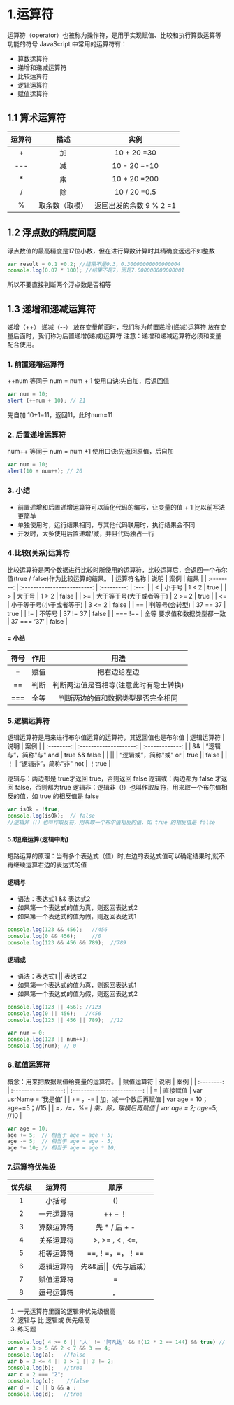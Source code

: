# 1.运算符

运算符（operator）也被称为操作符，是用于实现赋值、比较和执行算数运算等功能的符号
JavaScript 中常用的运算符有：

- 算数运算符
- 递增和递减运算符
- 比较运算符
- 逻辑运算符
- 赋值运算符
  
## 1.1 算术运算符

| 运算符 |      描述      |          实例           |
| :----: | :------------: | :---------------------: |
|   +    |       加       |       10 + 20 =30       |
|  ---   |       减       |      10 - 20 =-10       |
|   *    |       乘       |      10 * 20 =200       |
|   /    |       除       |      10 / 20 =0.5       |
|   %    | 取余数（取模） | 返回出发的余数 9 % 2 =1 |

## 1.2 浮点数的精度问题

浮点数值的最高精度是17位小数，但在进行算数计算时其精确度远远不如整数

```js
var result = 0.1 +0.2; //结果不是0.3，0.30000000000000004 
console.log(0.07 * 100); //结果不是7，而是7.000000000000001 
```

所以不要直接判断两个浮点数是否相等

## 1.3 递增和递减运算符

递增（++）
递减（--）
放在变量前面时，我们称为前置递增(递减)运算符
放在变量后面时，我们称为后置递增(递减)运算符
注意：递增和递减运算符必须和变量配合使用。

### 1. 前置递增运算符

++num 等同于 num = num + 1
使用口诀:先自加，后返回值

```js
var num = 10; 
alert (++num + 10); // 21
```

先自加 10+1=11，返回11，此时num=11

### 2. 后置递增运算符

num++ 等同于 num = num +1
使用口诀:先返回原值，后自加

```js
var num = 10; 
alert(10 + num++); // 20
```

### 3. 小结

- 前置递增和后置递增运算符可以简化代码的编写，让变量的值 + 1 比以前写法更简单
- 单独使用时，运行结果相同，与其他代码联用时，执行结果会不同
- 开发时，大多使用后置递增/减，并且代码独占一行

### 4.比较(关系)运算符

比较运算符是两个数据进行比较时所使用的运算符，比较运算后，会返回一个布尔值(true / false)作为比较运算的结果。
| 运算符名称 |            说明             |    案例     | 结果  |
| :--------: | :-------------------------: | :---------: | :---: |
|     <      |           小于号            |    1 < 2    | true  |
|     >      |           大于号            |    1 > 2    | false |
|     >=     |  大于等于号(大于或者等于)   |   2 >= 2    | true  |
|     <=     |  小于等于号(小于或者等于)   |   3 <= 2    | false |
|     ==     |       判等号(会转型)        |  37 == 37   | true  |
|     !=     |           不等号            |  37 != 37   | false |
|  === !==   | 全等 要求值和数据类型都一致 | 37 === ‘37’ | false |
#### = 小结
| 符号  | 作用  |                  用法                  |
| :---: | :---: | :------------------------------------: |
|   =   | 赋值  |              把右边给左边              |
|  ==   | 判断  | 判断两边值是否相等(注意此时有隐士转换) |
|  ===  | 全等  |   判断两边的值和数据类型是否完全相同   |

### 5.逻辑运算符
逻辑运算符是用来进行布尔值运算的运算符，其返回值也是布尔值
| 逻辑运算符 |          说明          |      案例       |
| :--------: | :--------------------: | :-------------: |
|     &&     | “逻辑与”，简称"与" and |  true && false  |
|    \|\|    | “逻辑或”，简称"或" or  | true \|\| false |
|     ！     | “逻辑非”，简称"非" not |     ！true      |

逻辑与：两边都是 true才返回 true，否则返回 false
逻辑或：两边都为 false 才返回 false，否则都为true
逻辑非：逻辑非（!）也叫作取反符，用来取一个布尔值相反的值，如 true 的相反值是 false

```js
var isOk = !true; 
console.log(isOk);  // false
//逻辑非（!）也叫作取反符，用来取一个布尔值相反的值，如 true 的相反值是 false
```
#### 5.1短路运算(逻辑中断)
短路运算的原理：当有多个表达式（值）时,左边的表达式值可以确定结果时,就不再继续运算右边的表达式的值
#### 逻辑与
- 语法：表达式1 && 表达式2
- 如果第一个表达式的值为真，则返回表达式2
- 如果第一个表达式的值为假，则返回表达式1
```js
console.log(123 && 456);   //456 
console.log(0 && 456);     //0 
console.log(123 && 456 && 789);  //789
```
#### 逻辑或
- 语法：表达式1 || 表达式2
- 如果第一个表达式的值为真，则返回表达式1
- 如果第一个表达式的值为假，则返回表达式2
```js
console.log(123 || 456); //123 
console.log(0 || 456);   //456 
console.log(123 || 456 || 789);  //12
```
```js
var num = 0;
console.log(123 || num++);
console.log(num); // 0
```        
### 6.赋值运算符
概念：用来把数据赋值给变量的运算符。
| 赋值运算符 |         说明         |            案例             |
| :--------: | :------------------: | :-------------------------: |
|     =      |       直接赋值       |   var usrName = ‘我是值’    |
|  += ，-=   | 加，减一个数后再赋值 | var age = 10； age+=5；//15 |
| *=，/=，%= | 乘，除，取模后再赋值 |  var age = 2; age*=5; //10  |
```js
var age = 10; 
age += 5;  // 相当于 age = age + 5; 
age -= 5;  // 相当于 age = age - 5; 
age *= 10; // 相当于 age = age * 10; 
```
### 7.运算符优先级
| 优先级 |   运算符   |          顺序          |
| :----: | :--------: | :--------------------: |
|   1    |   小括号   |           ()           |
|   2    | 一元运算符 |        ++ – ！         |
|   3    | 算数运算符 |     先 * / 后 + -      |
|   4    | 关系运算符 |    >, >= , < , <=,     |
|   5    | 相等运算符 |    \==,！=，=，！==    |
|   6    | 逻辑运算符 | 先&&后\|\|（先与后或） |
|   7    | 赋值运算符 |           =            |
|   8    | 逗号运算符 |           ，           |

1. 一元运算符里面的逻辑非优先级很高
2. 逻辑与 比 逻辑或 优先级高
3. 练习题
```js
console.log( 4 >= 6 || '人' != '阿凡达' && !(12 * 2 == 144) && true) // true
var a = 3 > 5 && 2 < 7 && 3 == 4;  
console.log(a);   //false  
var b = 3 <= 4 || 3 > 1 || 3 != 2;  
console.log(b);   //true
var c = 2 === "2";  
console.log(c);    //false 
var d = !c || b && a ; 
console.log(d);   //true
```







